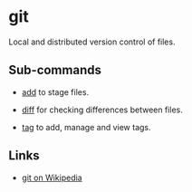 # git

Local and distributed version control of files.


## Sub-commands

- [add](./add/) to stage files.

- [diff](./diff/) for checking differences between files.

- [tag](./tag/) to add, manage and view tags.


## Links

- [git on Wikipedia](https://en.wikipedia.org/wiki/Git_%28software%29)
